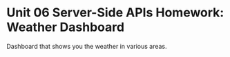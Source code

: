 # Unit 06 Server-Side APIs Homework: Weather Dashboard
Dashboard that shows you the weather in various areas.
